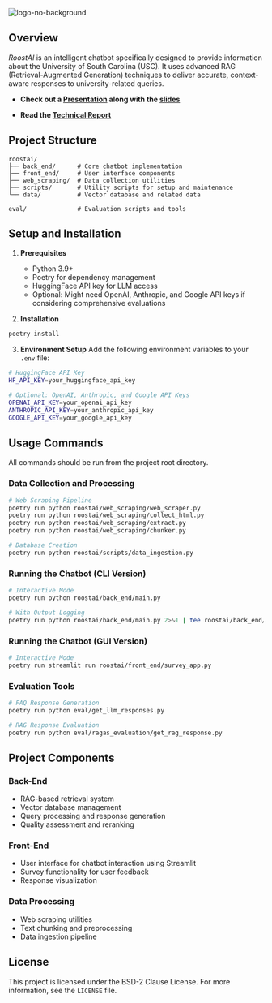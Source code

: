 ![logo-no-background](https://github.com/user-attachments/assets/0b910813-de26-464e-b504-09e6902c7651)

## Overview
_RoostAI_ is an intelligent chatbot specifically designed to provide information about the University of South Carolina (USC). It uses advanced RAG (Retrieval-Augmented Generation) techniques to deliver accurate, context-aware responses to university-related queries.

* **Check out a [Presentation](https://youtu.be/5mxdNu07L_Y) along with the [slides](./writeups/RoostAI-Final-Presentation.pdf)**

* **Read the [Technical Report](./writeups/RoostAI-Final-Report.pdf)**

## Project Structure
```
roostai/            
├── back_end/      # Core chatbot implementation
├── front_end/     # User interface components
├── web_scraping/  # Data collection utilities
├── scripts/       # Utility scripts for setup and maintenance
└── data/          # Vector database and related data

eval/              # Evaluation scripts and tools
```

## Setup and Installation

1. **Prerequisites**
   - Python 3.9+
   - Poetry for dependency management
   - HuggingFace API key for LLM access
    - Optional: Might need OpenAI, Anthropic, and Google API keys if considering comprehensive evaluations

2. **Installation**
```bash
poetry install
```

3. **Environment Setup**
Add the following environment variables to your `.env` file:
```bash
# HuggingFace API Key
HF_API_KEY=your_huggingface_api_key

# Optional: OpenAI, Anthropic, and Google API Keys
OPENAI_API_KEY=your_openai_api_key
ANTHROPIC_API_KEY=your_anthropic_api_key
GOOGLE_API_KEY=your_google_api_key
```

## Usage Commands

All commands should be run from the project root directory.

### Data Collection and Processing
```bash
# Web Scraping Pipeline
poetry run python roostai/web_scraping/web_scraper.py
poetry run python roostai/web_scraping/collect_html.py
poetry run python roostai/web_scraping/extract.py
poetry run python roostai/web_scraping/chunker.py

# Database Creation
poetry run python roostai/scripts/data_ingestion.py
```

### Running the Chatbot (CLI Version)
```bash
# Interactive Mode
poetry run python roostai/back_end/main.py

# With Output Logging
poetry run python roostai/back_end/main.py 2>&1 | tee roostai/back_end/dry-run.out
```

### Running the Chatbot (GUI Version)
```bash
# Interactive Mode
poetry run streamlit run roostai/front_end/survey_app.py
```

### Evaluation Tools
```bash
# FAQ Response Generation
poetry run python eval/get_llm_responses.py

# RAG Response Evaluation
poetry run python eval/ragas_evaluation/get_rag_response.py
```

## Project Components

### Back-End
- RAG-based retrieval system
- Vector database management
- Query processing and response generation
- Quality assessment and reranking

### Front-End
- User interface for chatbot interaction using Streamlit
- Survey functionality for user feedback
- Response visualization

### Data Processing
- Web scraping utilities
- Text chunking and preprocessing
- Data ingestion pipeline

## License
This project is licensed under the BSD-2 Clause License. For more information, see the `LICENSE` file.
